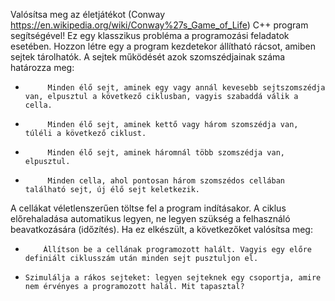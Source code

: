 Valósítsa meg az életjátékot (Conway https://en.wikipedia.org/wiki/Conway%27s_Game_of_Life) C++ program segítségével! Ez egy klasszikus probléma a programozási feladatok esetében. Hozzon létre egy a program kezdetekor állítható rácsot, amiben sejtek tárolhatók. A sejtek működését azok szomszédjainak száma határozza meg:

-          Minden élő sejt, aminek egy vagy annál kevesebb sejtszomszédja van, elpusztul a következő ciklusban, vagyis szabaddá válik a cella.

-          Minden élő sejt, aminek kettő vagy három szomszédja van, túléli a következő ciklust.

-          Minden élő sejt, aminek háromnál több szomszédja van, elpusztul.

-          Minden cella, ahol pontosan három szomszédos cellában található sejt, új élő sejt keletkezik.

A cellákat véletlenszerűen töltse fel a program indításakor. A ciklus előrehaladása automatikus legyen, ne legyen szükség a felhasználó beavatkozására (időzítés). Ha ez elkészült, a következőket valósítsa meg:

-         Állítson be a cellának programozott halált. Vagyis egy előre definiált ciklusszám után minden sejt pusztuljon el.

-     Szimulálja a rákos sejteket: legyen sejteknek egy csoportja, amire nem érvényes a programozott halál. Mit tapasztal?   